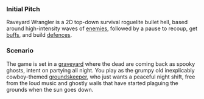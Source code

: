 ### Initial Pitch
Raveyard Wrangler is a 2D top-down survival roguelite bullet hell, based around high-intensity waves of [enemies](<Wiki/Enemies/! Enemies>), followed by a pause to recoup, get [buffs](<Wiki/Buffs/! Buffs>), and build [defences](<Wiki/Structures/! Structures>).

### Scenario
The game is set in a [graveyard](<Wiki/The Raveyard>) where the dead are coming back as spooky ghosts, intent on partying all night. You play as the grumpy old inexplicably cowboy-themed [groundskeeper](<Wiki/The Groundskeeper>), who just wants a peaceful night shift, free from the loud music and ghostly wails that have started plaguing the grounds when the sun goes down.